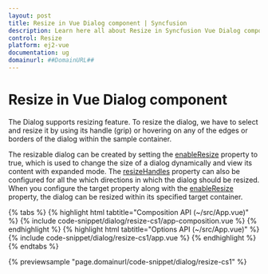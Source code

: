 ```yaml
---
layout: post
title: Resize in Vue Dialog component | Syncfusion
description: Learn here all about Resize in Syncfusion Vue Dialog component of Syncfusion Essential JS 2 and more.
control: Resize 
platform: ej2-vue
documentation: ug
domainurl: ##DomainURL##
---
```


# Resize in Vue Dialog component

The Dialog supports resizing feature. To resize the dialog, we have to select and resize it by using its handle (grip) or hovering on any of the edges or borders of the dialog within the sample container.

The resizable dialog can be created by setting the [enableResize](https://ej2.syncfusion.com/vue/documentation/api/dialog/#enableresize) property to true, which is used to change the size of a dialog dynamically and view its content with expanded mode. The [resizeHandles](https://ej2.syncfusion.com/vue/documentation/api/dialog/#resizehandles) property can also be configured for all the which directions in which the dialog should be resized. When you configure the target property along with the [enableResize](https://ej2.syncfusion.com/vue/documentation/api/dialog/#enableresize) property, the dialog can be resized within its specified target container.

{% tabs %}
{% highlight html tabtitle="Composition API (~/src/App.vue)" %}
{% include code-snippet/dialog/resize-cs1/app-composition.vue %}
{% endhighlight %}
{% highlight html tabtitle="Options API (~/src/App.vue)" %}
{% include code-snippet/dialog/resize-cs1/app.vue %}
{% endhighlight %}
{% endtabs %}
        
{% previewsample "page.domainurl/code-snippet/dialog/resize-cs1" %}
